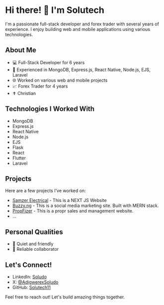 # Hi there! 👋 I'm Solutech

I'm a passionate full-stack developer and forex trader with several years of experience. I enjoy building web and mobile applications using various technologies.

## About Me

- 💻 Full-Stack Developer for 6 years
- 📱 Experienced in MongoDB, Express.js, React Native, Node.js, EJS, Laravel
- 🌐 Worked on various web and mobile projects
- 📈 Forex Trader for 4 years
- ✝️ Christian

## Technologies I Worked With

- MongoDB
- Express.js
- React Native
- Node.js
- EJS
- Flask
- React
- Flutter
- Laravel 

## Projects

Here are a few projects I've worked on:

- [Samzer Electrical]([Buzzy](https://samzerelectrical.com)) - This is a NEXT JS Website
- [Buzzy.ng](https://www.buzzy.ng) - This is a social media marketing site. Built with MERN stack.
- [PropFizer](https://www.propfizer.com) - This is a propr sales and management website.
- ...

## Personal Qualities

- 🤫 Quiet and friendly
- 🤝 Reliable collaborator

## Let's Connect!

- LinkedIn: [Soludo](#)
- X: [@AdigwerexSoludo](https://twitter.com/AdigwerexSoludo)
- GitHub: [Solutech11](https://github.com/Solutech11)

Feel free to reach out! Let's build amazing things together.
